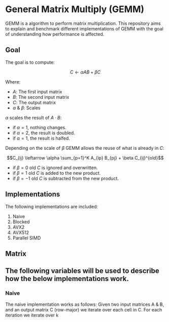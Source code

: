 # General Matrix Multiply (GEMM)
GEMM is a algorithm to perform matrix multiplication. This repository aims to explain and benchmark different implementations of GEMM with the goal of understanding how performance is affected.

## Goal
The goal is to compute:
```math
C \leftarrow \alpha AB  + \beta C
```
Where:
- $A$: The first input matrix
- $B$: The second input matrix
- $C$: The output matrix
- $\alpha$ & $\beta$: Scales

$\alpha$ scales the result of $A \cdot B$:
- if $\alpha = 1$, nothing changes. 
- if $\alpha = 2$, the result is doubled. 
- if $\alpha = 1$, the result is halfed. 

Depending on the scale of $\beta$ GEMM allows the reuse of what is already in $C$:
```math
C_{ij} \leftarrow \alpha \sum_{p=1}^K A_{ip} B_{pj} + \beta C_{ij}^{old}
```
- if $\beta = 0$ old $C$ is ignored and overwritten. 
- if $\beta = 1$ old $C$ is added to the new product. 
- if $\beta = -1$ old $C$ is subtracted from the new product.


## Implementations
The following implementations are included:
1. Naive
2. Blocked
3. AVX2
4. AVX512
5. Parallel SIMD

## Matrix
The following variables will be used to describe how the below implementations work.
- 
### Naive
The naive implementation works as follows: Given two input matrices A & B, and an output matrix C (row-major) we iterate over each cell in C. For each iteration we iterate over k 
